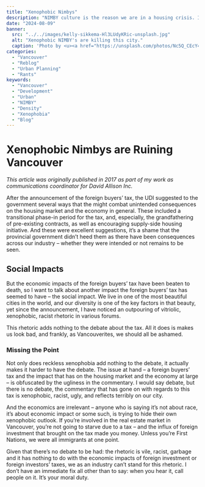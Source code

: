 ```yaml
---
title: "Xenophobic Nimbys"
description: "NIMBY culture is the reason we are in a housing crisis. It's also racist."
date: "2024-08-09"
banner:
  src: "../../images/kelly-sikkema-Hl3LUdyKRic-unsplash.jpg"
  alt: "Xenophobic NIMBY's are killing this city."
  caption: 'Photo by <u><a href="https://unsplash.com/photos/Nc5Q_CEcY44">Florian Olivo</a></u>'
categories:
  - "Vancouver"
  - "Reblog"
  - "Urban Planning"
  - "Rants"
keywords:
  - "Vancouver"
  - "Development"
  - "Urban"
  - "NIMBY"
  - "Density"
  - "Xenophobia"
  - "Blog"
---
```


# Xenophobic Nimbys are Ruining Vancouver
*This article was originally published in 2017 as part of my work as communications coordinator for David Allison Inc.*

After the announcement of the foreign buyers’ tax, the UDI suggested to the government several ways that the might combat unintended consequences on the housing market and the economy in general. These included a transitional phase-in period for the tax, and, especially, the grandfathering of pre-existing contracts, as well as encouraging supply-side housing initiative. And these were excellent suggestions, it’s a shame that the provincial government didn’t heed them as there have been consequences across our industry – whether they were intended or not remains to be seen.

## Social Impacts

But the economic impacts of the foreign buyers’ tax have been beaten to death, so I want to talk about another impact the foreign buyers’ tax has seemed to have – the social impact. We live in one of the most beautiful cities in the world, and our diversity is one of the key factors in that beauty, yet since the announcement, I have noticed an outpouring of vitriolic, xenophobic, racist rhetoric in various forums. 

This rhetoric adds nothing to the debate about the tax. All it does is makes us look bad, and frankly, as Vancouverites, we should all be ashamed.

### Missing the Point

Not only does reckless xenophobia add nothing to the debate, it actually makes it harder to have the debate. The issue at hand – a foreign buyers’ tax and the impact that has on the housing market and the economy at large – is obfuscated by the ugliness in the commentary. I would say debate, but there is no debate, the commentary that has gone on with regards to this tax is xenophobic, racist, ugly, and reflects terribly on our city. 

And the economics are irrelevant – anyone who is saying it’s not about race, it’s about economic impact or some such, is trying to hide their own xenophobic outlook. If you’re involved in the real estate market in Vancouver, you’re not going to starve due to a tax – and the influx of foreign investment that brought on the tax made you money. Unless you’re First Nations, we were all immigrants at one point. 

Given that there’s no debate to be had: the rhetoric is vile, racist, garbage and it has nothing to do with the economic impacts of foreign investment or foreign investors’ taxes, we as an industry can’t stand for this rhetoric. I don’t have an immediate fix all other than to say: when you hear it, call people on it. It’s your moral duty. 